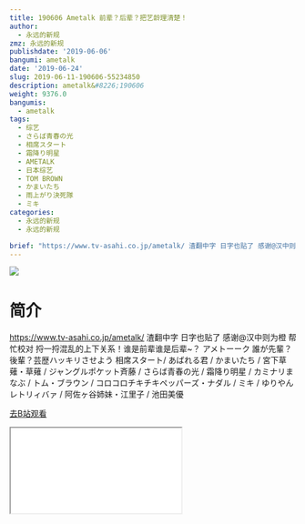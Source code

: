 ```yaml
---
title: 190606 Ametalk 前辈？后辈？把艺龄理清楚！
author:
  - 永远的新规
zmz: 永远的新规
publishdate: '2019-06-06'
bangumi: ametalk
date: '2019-06-24'
slug: 2019-06-11-190606-55234850
description: ametalk&#8226;190606
weight: 9376.0
bangumis:
  - ametalk
tags:
  - 综艺
  - さらば青春の光
  - 相席スタート
  - 霜降り明星
  - AMETALK
  - 日本综艺
  - TOM BROWN
  - かまいたち
  - 雨上がり決死隊
  - ミキ
categories:
  - 永远的新规
  - 永远的新规

brief: "https://www.tv-asahi.co.jp/ametalk/ 渣翻中字 日字也贴了 感谢@汉中则为橙 帮忙校对 捋一捋混乱的上下关系！谁是前辈谁是后辈~？ アメトーーク 誰が先輩？後輩？芸歴ハッキリさせよう 相席スタート/ あばれる君 / かまいたち / 宮下草薙・草薙 / ジャングルポケット斉藤 / さらば青春の光 / 霜降り明星 / カミナリまなぶ / トム・ブラウン / コロコロチキチキペッパーズ・ナダル / ミキ / ゆりやんレトリィバァ / 阿佐ヶ谷姉妹・江里子 / 池田美優"
---
```

![](https://raw.githubusercontent.com/tcgriffith/owaraisite/master/static/tmpimg/b3f3d1ef74b12d1b98fb182f442b5e20eefdb424.jpg.480.jpg)
# 简介  
https://www.tv-asahi.co.jp/ametalk/
渣翻中字 日字也贴了 感谢@汉中则为橙 帮忙校对
捋一捋混乱的上下关系！谁是前辈谁是后辈~？
アメトーーク 誰が先輩？後輩？芸歴ハッキリさせよう
相席スタート/ あばれる君 / かまいたち / 宮下草薙・草薙 / ジャングルポケット斉藤 / さらば青春の光 / 霜降り明星 / カミナリまなぶ / トム・ブラウン / コロコロチキチキペッパーズ・ナダル / ミキ / ゆりやんレトリィバァ / 阿佐ヶ谷姉妹・江里子 / 池田美優  

[去B站观看](https://www.bilibili.com/video/av55234850/)
<div class ="resp-container"><iframe class="testiframe" src="//player.bilibili.com/player.html?aid=55234850"", scrolling="no", allowfullscreen="true" > </iframe></div> 

